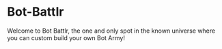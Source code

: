 # Bot-Battlr
Welcome to Bot Battlr, the one and only spot in the known universe where you can custom build your own Bot Army! 
